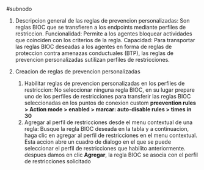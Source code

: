#subnodo

1. Descripcion general de las reglas de prevencion personalizadas: Son reglas BIOC que se transfieren a los endpoints mediante perfiles de restriccion.
   Funcionalidad: Permite a los agentes bloquear actividades que coinciden con los criterios de la regla.
   Capacidad: Para transportar las reglas BIOC deseadas a los agentes en forma de reglas de proteccion contra amenazas conductuales (BTP), las reglas de prevencion personalizadas sutilizan perfiles de restricciones.

2. Creacion de reglas de prevencion personalizadas
	1. Habilitar reglas de prevencion personalizadas en los perfiles de restriccion: No seleccionar ninguna regla BIOC, en su lugar prepare uno de los perfiles de restricciones para transferir las reglas BIOC seleccionadas en los puntos de conexion custom **preevention rules > Action mode > enabled > marcar: auto-disable rules > times in 30**
	2. Agregar al perfil de restricciones desde el menu contextual de una regla: Busque la regla BIOC deseada en la tabla y a continuacion, haga clic en agregar al perfil de restricciones en el menu contextual. Esta accion abre un cuadro de dialogo en el que se puede seleccionar el perfil de restricciones que habilito anteriormente. despues damos en clic **Agregar**, la regla BIOC se asocia con el perfil de restricciones solicitado